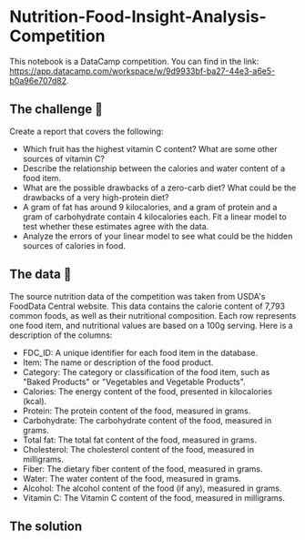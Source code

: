 # Nutrition-Food-Insight-Analysis-Competition

This notebook is a DataCamp competition. You can find in the link: https://app.datacamp.com/workspace/w/9d9933bf-ba27-44e3-a6e5-b0a96e707d82.

## The challenge 📝
Create a report that covers the following:
- Which fruit has the highest vitamin C content? What are some other sources of vitamin C?
- Describe the relationship between the calories and water content of a food item.
- What are the possible drawbacks of a zero-carb diet? What could be the drawbacks of a very high-protein diet?
- A gram of fat has around 9 kilocalories, and a gram of protein and a gram of carbohydrate contain 4 kilocalories each. Fit a linear model to test whether these estimates agree with the data.
- Analyze the errors of your linear model to see what could be the hidden sources of calories in food.

## The data 💾
The source nutrition data of the competition was taken from USDA's FoodData Central website.
This data contains the calorie content of 7,793 common foods, as well as their nutritional composition. Each row represents one food item, and nutritional values are based on a 100g serving. Here is a description of the columns:
- FDC_ID: A unique identifier for each food item in the database.
- Item: The name or description of the food product.
- Category: The category or classification of the food item, such as "Baked Products" or "Vegetables and Vegetable Products".
- Calories: The energy content of the food, presented in kilocalories (kcal).
- Protein: The protein content of the food, measured in grams.
- Carbohydrate: The carbohydrate content of the food, measured in grams.
- Total fat: The total fat content of the food, measured in grams.
- Cholesterol: The cholesterol content of the food, measured in milligrams.
- Fiber: The dietary fiber content of the food, measured in grams.
- Water: The water content of the food, measured in grams.
- Alcohol: The alcohol content of the food (if any), measured in grams.
- Vitamin C: The Vitamin C content of the food, measured in milligrams.

## The solution

